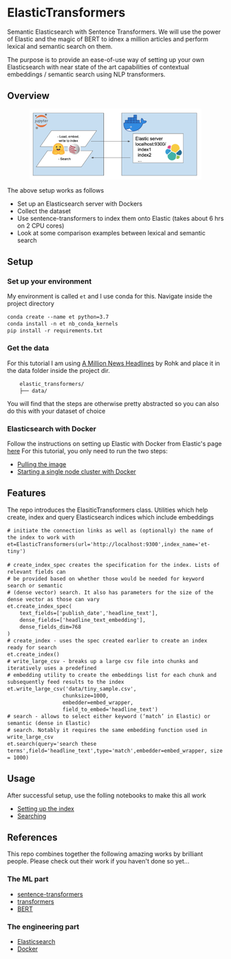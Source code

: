 # ElasticTransformers
Semantic Elasticsearch with Sentence Transformers. We will use the power of Elastic and the magic of BERT to idnex a million articles and perform lexical and semantic search on them.  

The purpose is to provide an ease-of-use way of setting up your own Elasticsearch with near state of the art capabilities of contextual embeddings / semantic search using NLP transformers.  

## Overview

<p align="center">
  <img src="assets/architecture.png" width=400>
</p>

The above setup works as follows
- Set up an Elasticsearch server with Dockers
- Collect the dataset
- Use sentence-transformers to index them onto Elastic (takes about 6 hrs on 2 CPU cores)
- Look at some comparison examples between lexical and semantic search

## Setup
### Set up your environment
My environment is called `et` and I use conda for this. Navigate inside the project directory
```
conda create --name et python=3.7  
conda install -n et nb_conda_kernels  
pip install -r requirements.txt
```

### Get the data
For this tutorial I am using [A Million News Headlines](https://www.kaggle.com/therohk/million-headlines "Kaggle A Million News Headlines") by Rohk and place it in the data folder inside the project dir.   

	    elastic_transformers/
	    ├── data/

You will find that the steps are otherwise pretty abstracted so you can also do this with your dataset of choice

### Elasticsearch with Docker
Follow the instructions on setting up Elastic with Docker from Elastic's page [here](https://www.elastic.co/guide/en/elasticsearch/reference/current/docker.html)
For this tutorial, you only need to run the two steps:
 - [Pulling the image](https://www.elastic.co/guide/en/elasticsearch/reference/current/docker.html#_pulling_the_image)
 - [Starting a single node cluster with Docker](https://www.elastic.co/guide/en/elasticsearch/reference/current/docker.html#docker-cli-run-dev-mode)

## Features

The repo introduces the ElasiticTransformers class. Utilities which help create, index and query Elasticsearch indices which include embeddings

```
# initiate the connection links as well as (optionally) the name of the index to work with
et=ElasticTransformers(url='http://localhost:9300',index_name='et-tiny')

# create_index_spec creates the specification for the index. Lists of relevant fields can 
# be provided based on whether those would be needed for keyword search or semantic 
# (dense vector) search. It also has parameters for the size of the dense vector as those can vary
et.create_index_spec(
    text_fields=['publish_date','headline_text'],
    dense_fields=['headline_text_embedding'],
    dense_fields_dim=768
)
# create_index - uses the spec created earlier to create an index ready for search
et.create_index()
# write_large_csv - breaks up a large csv file into chunks and iteratively uses a predefined 
# embedding utility to create the embeddings list for each chunk and subsequently feed results to the index
et.write_large_csv('data/tiny_sample.csv',
                  chunksize=1000,
                  embedder=embed_wrapper,
                  field_to_embed='headline_text')
# search - allows to select either keyword (‘match’ in Elastic) or semantic (dense in Elastic) 
# search. Notably it requires the same embedding function used in write_large_csv
et.search(query='search these terms',field='headline_text',type='match',embedder=embed_wrapper, size = 1000)
```

## Usage
After successful setup, use the folling notebooks to make this all work  
- [Setting up the index](../master/notebooks/Setting_up_ElasticTransformers.ipynb)
- [Searching](../master/notebooks/Searching_with_ElasticTransformers.ipynb)

## References
This repo combines together the following amazing works by brilliant people. Please check out their work if you haven't done so yet...

### The ML part
- [sentence-transformers](https://github.com/UKPLab/sentence-transformers)  
- [transformers](https://github.com/huggingface/transformers)  
- [BERT](https://github.com/google-research/bert)
### The engineering part
- [Elasticsearch](https://www.elastic.co/home)  
- [Docker](https://hub.docker.com)
